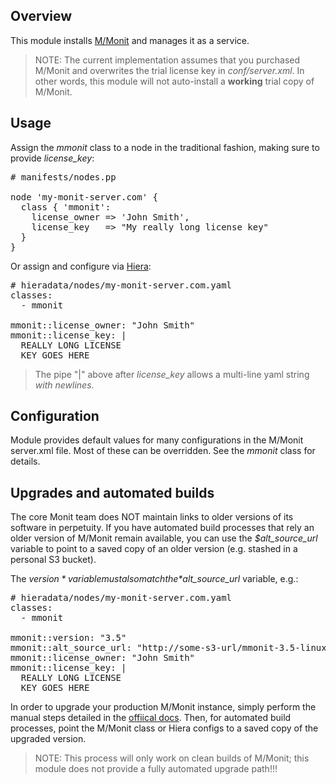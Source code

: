 ## Overview 

This module installs [M/Monit](https://mmonit.com/) and manages it as a service.

> NOTE: The current implementation assumes that you purchased M/Monit and overwrites the trial license key in *conf/server.xml*.
> In other words, this module will not auto-install a **working** trial copy of M/Monit.

## Usage

Assign the *mmonit* class to a node in the traditional fashion, making sure to provide *license_key*:

<pre>
# manifests/nodes.pp

node 'my-monit-server.com' {
  class { 'mmonit': 
    license_owner => 'John Smith',
    license_key   => "My really long license key"
  }
}
</pre>

Or assign and configure via [Hiera](http://docs.puppetlabs.com/hiera/1/):

<pre>
# hieradata/nodes/my-monit-server.com.yaml
classes:
  - mmonit

mmonit::license_owner: "John Smith"
mmonit::license_key: |
  REALLY LONG LICENSE 
  KEY GOES HERE
</pre>

> The pipe "|" above after *license_key* allows a multi-line yaml string *with newlines*.

## Configuration

Module provides default values for many configurations in the M/Monit server.xml file. Most of these can be overridden. See the *mmonit* class for details.

## Upgrades and automated builds

The core Monit team does NOT maintain links to older versions of its
software in perpetuity. If you have automated build processes that rely
an older version of M/Monit remain available, you can use 
the *$alt_source_url* variable to point to a saved copy of an older version (e.g. stashed in a personal S3 bucket).

The *$version* variable must also match the *$alt_source_url* variable, e.g.:

<pre>
# hieradata/nodes/my-monit-server.com.yaml
classes:
  - mmonit

mmonit::version: "3.5"
mmonit::alt_source_url: "http://some-s3-url/mmonit-3.5-linux-x64.tar.gz"
mmonit::license_owner: "John Smith"
mmonit::license_key: |
  REALLY LONG LICENSE 
  KEY GOES HERE
</pre>

In order to upgrade your production M/Monit instance, simply perform the manual steps detailed in the [offiical docs](https://mmonit.com/documentation/). 
Then, for automated build processes, point the M/Monit class or Hiera configs to a saved copy of the upgraded version. 

> NOTE: This process will only work on clean builds of M/Monit; this
> module does not provide a fully automated upgrade path!!!
